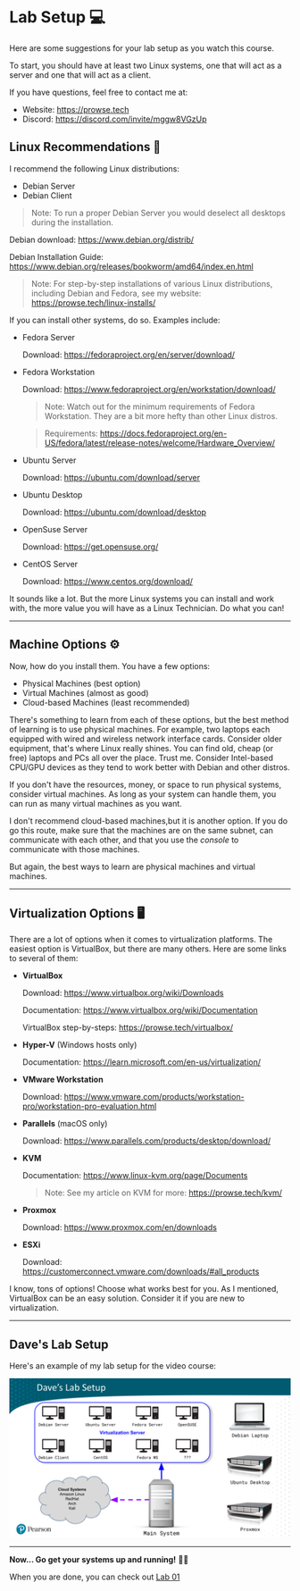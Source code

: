# Lab Setup 💻

Here are some suggestions for your lab setup as you watch this course.

To start, you should have at least two Linux systems, one that will act as a server and one that will act as a client. 

If you have questions, feel free to contact me at:

- Website: https://prowse.tech
- Discord: https://discord.com/invite/mggw8VGzUp

## Linux Recommendations 🐧

I recommend the following Linux distributions:

- Debian Server
- Debian Client

> Note: To run a proper Debian Server you would deselect all desktops during the installation. 

Debian download: https://www.debian.org/distrib/

Debian Installation Guide: https://www.debian.org/releases/bookworm/amd64/index.en.html

> Note: For step-by-step installations of various Linux distributions, including Debian and Fedora, see my website: https://prowse.tech/linux-installs/

If you can install other systems, do so. Examples include:

- Fedora Server
  
  Download: https://fedoraproject.org/en/server/download/

- Fedora Workstation

  Download: https://www.fedoraproject.org/en/workstation/download/

  > Note: Watch out for the minimum requirements of Fedora Workstation. They are a bit more hefty than other Linux distros.
  
  > Requirements: https://docs.fedoraproject.org/en-US/fedora/latest/release-notes/welcome/Hardware_Overview/

- Ubuntu Server
  
  Download: https://ubuntu.com/download/server

- Ubuntu Desktop
  
  Download: https://ubuntu.com/download/desktop

- OpenSuse Server
  
  Download: https://get.opensuse.org/

- CentOS Server

  Download: https://www.centos.org/download/

It sounds like a lot. But the more Linux systems you can install and work with, the more value you will have as a Linux Technician. Do what you can!

---

## Machine Options ⚙️

Now, how do you install them. You have a few options:

- Physical Machines (best option)
- Virtual Machines (almost as good)
- Cloud-based Machines (least recommended)

There's something to learn from each of these options, but the best method of learning is to use physical machines. For example, two laptops each equipped with wired and wireless network interface cards. Consider older equipment, that's where Linux really shines. You can find old, cheap (or free) laptops and PCs all over the place. Trust me. Consider Intel-based CPU/GPU devices as they tend to work better with Debian and other distros. 

If you don't have the resources, money, or space to run physical systems, consider virtual machines. As long as your system can handle them, you can run as many virtual machines as you want. 

I don't recommend cloud-based machines,but it is another option. If you do go this route, make sure that the machines are on the same subnet, can communicate with each other, and that you use the *console* to communicate with those machines. 

But again, the best ways to learn are physical machines and virtual machines.

---

## Virtualization Options 🖥️
There are a lot of options when it comes to virtualization platforms. The easiest option is VirtualBox, but there are many others. Here are some links to several of them:

- **VirtualBox**

  Download: https://www.virtualbox.org/wiki/Downloads

  Documentation: https://www.virtualbox.org/wiki/Documentation

  VirtualBox step-by-steps: https://prowse.tech/virtualbox/

- **Hyper-V** (Windows hosts only)

  Documentation: https://learn.microsoft.com/en-us/virtualization/

- **VMware Workstation**

  Download: https://www.vmware.com/products/workstation-pro/workstation-pro-evaluation.html

- **Parallels** (macOS only)

  Download: https://www.parallels.com/products/desktop/download/

- **KVM**

  Documentation: https://www.linux-kvm.org/page/Documents

  > Note: See my article on KVM for more: https://prowse.tech/kvm/

- **Proxmox**

  Download: https://www.proxmox.com/en/downloads

- **ESXi**

  Download: https://customerconnect.vmware.com/downloads/#all_products

I know, tons of options! Choose what works best for you. As I mentioned, VirtualBox can be an easy solution. Consider it if you are new to virtualization. 

---

## Dave's Lab Setup

Here's an example of my lab setup for the video course:

![Lab Setup](../images/lab-setup.png)


---
**Now... Go get your systems up and running!** 👍🏼

When you are done, you can check out [Lab 01](../labs/lab-01/lab-01_the-ip-command.md)
